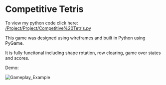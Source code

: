# Competitive Tetris

To view my python code click here: [/Project/Project/Competitive%20Tetris.py](https://github.com/YounisSalma/Competitive-Tetris/blob/master/Project/Project/Competitive%20Tetris.py)

This game was designed using wireframes and built in Python using PyGame. 

It is fully funcitonal including shape rotation, row clearing, game over states and scores.

Demo:

![Gameplay_Example](https://github.com/YounisSalma/Competitive-Tetris/assets/57214438/4fb3e870-3559-4615-a53e-07db0d48194b)
